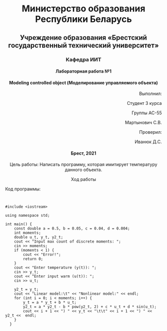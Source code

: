 # <p align="center"> Министерство образования Республики Беларусь </p>
## <p align="center"> Учреждение образования «Брестский государственный технический университет»</p>
### <p align="center"> Кафедра ИИТ</p>

#### <p align="center">Лабораторная работа №1</p>
#### <p align="center">Modeling controlled object (Моделирование управляемого объекта)</p>

<p align="right" >Выполнил: </p>
<p align="right" >Студент 3 курса</p>
<p align="right" >Группы АС-55</p>
<p align="right" >Мартынович С.В.</p>
<p align="right" >Проверил:</p>
<p align="right" >Иванюк Д.С.</p>

#### <p align="center">Брест, 2021</p>

<p align="center">Цель работы: Написать программу, которая имитирует температуру данного объекта.</p>

<p align="center">Ход работы </p>
Код программы:


``` 


#include <iostream>

using namespace std;

int main() {
	const double a = 0.5, b = 0.05, c = 0.04, d = 0.004;
	int moments;
	double u_t, y_t, y2_t;
	cout << "Input max count of discrete moments: ";
	cin >> moments;
	if (moments < 1) {
		cout << "Error!";
		return 0;
	}  
	cout << "Enter temperature (y(t)): ";
	cin >> y_t;
	cout << "Enter input warm (u(t)): ";
	cin >> u_t;
	
	y2_t = y_t;
	cout << "Linear model:\t" << "Nonlinear model:" << endl;
	for (int i = 0; i < moments; i++) {
		y_t = a * y_t + b * u_t;
		y2_t = a * y2_t - b * pow(y2_t, 2) + c * u_t + d * sin(u_t);
		cout << i + 1 << ") " << y_t << "\t\t" << i + 1 << ") " << y2_t <<  endl;
	}
  }
